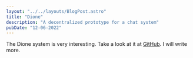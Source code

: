 ```yaml
---
layout: "../../layouts/BlogPost.astro"
title: "Dione"
description: "A decentralized prototype for a chat system"
pubDate: "12-06-2022"
---
```


The Dione system is very interesting. Take a look at it at [GitHub](https://github.com/Dione-Software/dione). I will write more.